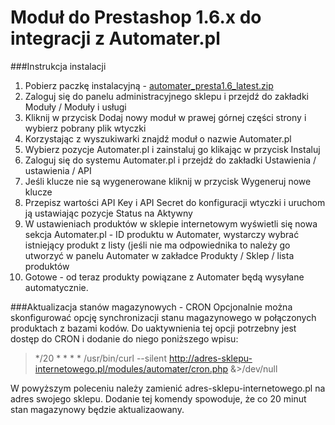 # Moduł do Prestashop 1.6.x do integracji z Automater.pl
###Instrukcja instalacji
1. Pobierz paczkę instalacyjną - [automater_presta1.6_latest.zip](http://automater.pl/files/plugins/automater_presta1.6_latest.zip)
2. Zaloguj się do panelu administracyjnego sklepu i przejdź do zakładki Moduły / Moduły i usługi
3. Kliknij w przycisk Dodaj nowy moduł w prawej górnej części strony i wybierz pobrany plik wtyczki
4. Korzystając z wyszukiwarki znajdź moduł o nazwie Automater.pl
5. Wybierz pozycje Automater.pl i zainstaluj go klikając w przycisk Instaluj
6. Zaloguj się do systemu Automater.pl i przejdź do zakładki Ustawienia / ustawienia / API
7. Jeśli klucze nie są wygenerowane kliknij w przycisk Wygeneruj nowe klucze
8. Przepisz wartości API Key i API Secret do konfiguracji wtyczki i uruchom ją ustawiając pozycje Status na Aktywny
9. W ustawieniach produktów w sklepie internetowym wyświetli się nowa sekcja Automater.pl - ID produktu w Automater, wystarczy wybrać istniejący produkt z listy (jeśli nie ma odpowiednika to należy go utworzyć w panelu Automater w zakładce Produkty / Sklep / lista produktów
10. Gotowe - od teraz produkty powiązane z Automater będą wysyłane automatycznie.

###Aktualizacja stanów magazynowych - CRON
Opcjonalnie można skonfigurować opcję synchronizacji stanu magazynowego w połączonych produktach z bazami kodów. Do uaktywnienia tej opcji potrzebny jest dostęp do CRON i dodanie do niego poniższego wpisu:
> */20 * * * * /usr/bin/curl --silent http://adres-sklepu-internetowego.pl/modules/automater/cron.php &>/dev/null

W powyższym poleceniu należy zamienić adres-sklepu-internetowego.pl na adres swojego sklepu. Dodanie tej komendy spowoduje, że co 20 minut stan magazynowy będzie aktualizaowany.

